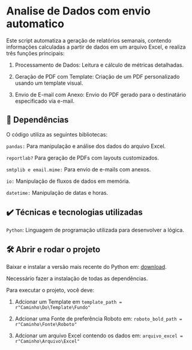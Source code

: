 # Analise de Dados com envio automatico

Este script automatiza a geração de relatórios semanais, contendo informações calculadas a partir de dados em um arquivo Excel, e realiza três funções principais:

1. Processamento de Dados: Leitura e cálculo de métricas detalhadas.
   
2. Geração de PDF com Template: Criação de um PDF personalizado usando um
template visual.

3. Envio de E-mail com Anexo: Envio do PDF gerado para o destinatário especificado
via e-mail.


## 🔨 Dependências

O código utiliza as seguintes bibliotecas:

`pandas:` Para manipulação e análise dos dados do arquivo Excel.

`reportlab?` Para geração de PDFs com layouts customizados.

`smtplib e email.mime:` Para envio de e-mails com anexos.

`io:` Manipulação de fluxos de dados em memória.

`datetime:` Manipulação de datas e horas.


## ✔️ Técnicas e tecnologias utilizadas

`Python`: Linguagem de programação utilizada para desenvolver a lógica.

## 🛠️ Abrir e rodar o projeto

Baixar e instalar a versão mais recente do Python em: [download](https://www.python.org/downloads/).

Necessário fazer a instalação de todas as dependências.

Para executar o projeto, você deve:
1. Adcionar um Template em `template_path = r"Caminho\Do\Template\Fundo"`

2. Adcionar uma Fonte de preferência Roboto em: `roboto_bold_path = r"Caminho\Fonte\Roboto"`

3. Adcionar um arquivo Excel contendo os dados em: `arquivo_excel = r"Caminho\Arquivo\Excel"`
